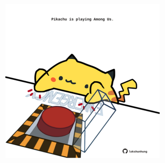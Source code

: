 <!-- built at 27/11/2023, 05:00:45 UTC -->
<p align="center">
  <img width="500" height="500" src="./ReadmeImage.svg">
</p>
